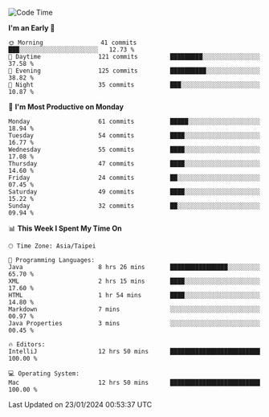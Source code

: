 <!--START_SECTION:waka-->
![Code Time](http://img.shields.io/badge/Code%20Time-827%20hrs%2034%20mins-blue)

**I'm an Early 🐤** 

```text
🌞 Morning                41 commits          ███░░░░░░░░░░░░░░░░░░░░░░   12.73 % 
🌆 Daytime                121 commits         █████████░░░░░░░░░░░░░░░░   37.58 % 
🌃 Evening                125 commits         ██████████░░░░░░░░░░░░░░░   38.82 % 
🌙 Night                  35 commits          ███░░░░░░░░░░░░░░░░░░░░░░   10.87 % 
```
📅 **I'm Most Productive on Monday** 

```text
Monday                   61 commits          █████░░░░░░░░░░░░░░░░░░░░   18.94 % 
Tuesday                  54 commits          ████░░░░░░░░░░░░░░░░░░░░░   16.77 % 
Wednesday                55 commits          ████░░░░░░░░░░░░░░░░░░░░░   17.08 % 
Thursday                 47 commits          ████░░░░░░░░░░░░░░░░░░░░░   14.60 % 
Friday                   24 commits          ██░░░░░░░░░░░░░░░░░░░░░░░   07.45 % 
Saturday                 49 commits          ████░░░░░░░░░░░░░░░░░░░░░   15.22 % 
Sunday                   32 commits          ██░░░░░░░░░░░░░░░░░░░░░░░   09.94 % 
```


📊 **This Week I Spent My Time On** 

```text
🕑︎ Time Zone: Asia/Taipei

💬 Programming Languages: 
Java                     8 hrs 26 mins       ████████████████░░░░░░░░░   65.70 % 
XML                      2 hrs 15 mins       ████░░░░░░░░░░░░░░░░░░░░░   17.60 % 
HTML                     1 hr 54 mins        ████░░░░░░░░░░░░░░░░░░░░░   14.80 % 
Markdown                 7 mins              ░░░░░░░░░░░░░░░░░░░░░░░░░   00.97 % 
Java Properties          3 mins              ░░░░░░░░░░░░░░░░░░░░░░░░░   00.45 % 

🔥 Editors: 
IntelliJ                 12 hrs 50 mins      █████████████████████████   100.00 % 

💻 Operating System: 
Mac                      12 hrs 50 mins      █████████████████████████   100.00 % 
```


 Last Updated on 23/01/2024 00:53:37 UTC
<!--END_SECTION:waka-->
